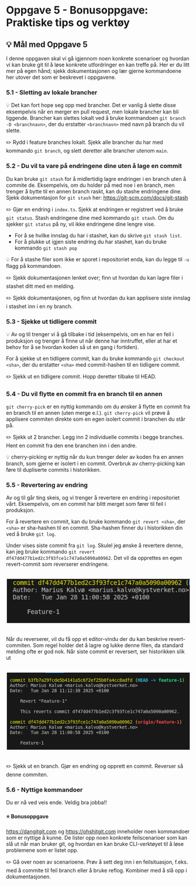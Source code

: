 # Oppgave 5 - Bonusoppgave: Praktiske tips og verktøy

## :bulb: Mål med Oppgave 5

I denne oppgaven skal vi gå igjennom noen konkrete scenarioer og hvordan vi kan bruke git til å løse konkrete utfordringer en kan treffe på. Her er du litt mer på egen hånd; sjekk dokumentasjonen og lær gjerne kommandoene her utover det som er beskrevet i oppgavene. 

### 5.1 - Sletting av lokale brancher

:bulb: Det kan fort hope seg opp med brancher. Det er vanlig å slette disse eksempelvis når en merger en pull request, men lokale brancher kan bli liggende. Brancher kan slettes lokalt ved å bruke kommandoen `git branch -D <branchnavn>`, der du erstatter `<branchnavn>` med navn på branch du vil slette.

:pencil2: Rydd i feature branches lokalt. Sjekk alle brancher du har med kommando `git branch`, og slett deretter alle brancher utenom `main`.


### 5.2 - Du vil ta vare på endringene dine uten å lage en commit 

Du kan bruke `git stash` for å midlertidig lagre endringer i en branch uten å commite de. Eksempelvis, om du holder på med noe i en branch, men trenger å bytte til en annen branch raskt, kan du stashe endringene dine. Sjekk dokumentasjon for `git stash` her: https://git-scm.com/docs/git-stash

:pencil2: Gjør en endring i `index.ts`. Sjekk at endringen er registrert ved å bruke `git status`. Stash endringene dine med kommando `git stash`. Om du sjekker `git status` på ny, vil ikke endringene dine lengre vise. 

- For å se hvilke innslag du har i stashet, kan du skrive `git stash list`. 
- For å plukke ut igjen siste endring du har stashet, kan du bruke kommando `git stash pop`

:bulb: For å stashe filer som ikke er sporet i repositoriet enda, kan du legge til `-u` flagg på kommandoen. 

:pencil2: Sjekk dokumentasjonen lenket over; finn ut hvordan du kan lagre filer i stashet ditt med en melding. 

:pencil2: Sjekk dokumentasjonen, og finn ut hvordan du kan applisere siste innslag i stashet inn i en ny branch. 


### 5.3 - Sjekke ut tidligere commit

:bulb: Av og til trenger vi å gå tilbake i tid (eksempelvis, om en har en feil i produksjon og trenger å finne ut når denne har inntruffet, eller at har et behov for å se hvordan koden så ut en gang i fortiden).

For å sjekke ut en tidligere commit, kan du bruke kommando `git checkout <sha>`, der du erstatter `<sha>` med commit-hashen til en tidligere commit.

:pencil2: Sjekk ut en tidligere commit. Hopp deretter tilbake til HEAD.

### 5.4 - Du vil flytte en commit fra en branch til en annen

`git cherry-pick` er en nyttig kommando om du ønsker å flytte en commit fra en branch til en annen (uten merge e.l.). `git cherry-pick` vil prøve å applisere commiten direkte som en egen isolert commit i branchen du står på. 

:pencil2: Sjekk ut 2 brancher. Legg inn 2 individuelle commits i begge branches. Hent en commit fra den ene branchen inn i den andre. 

:bulb: cherry-picking er nyttig når du kun trenger deler av koden fra en annen branch, som gjerne er isolert i en commit. Overbruk av cherry-picking kan føre til dupliserte commits i historikken.

### 5.5 - Revertering av endring

Av og til går ting skeis, og vi trenger å revertere en endring i repositoriet vårt. Eksempelvis, om en commit har blitt merget som fører til feil i produksjon. 

For å revertere en commit, kan du bruke kommando `git revert <sha>`, der `<sha>` er sha-hashen til en commit. Sha-hashen finner du i historikken din ved å bruke `git log`. 

Under vises siste commit fra `git log`. Skulel jeg ønske å revertere denne, kan jeg bruke kommando `git revert df47dd477b1ed2c3f93fce1c747a0a5090a00962`. Det vil da opprettes en egen revert-commit som reverserer endringene. 

<div style="text-align: center; margin-top: 2rem; margin-bottom: 2rem;">
  <img src="../images/5-pre-revert.png" width="500">
</div>

Når du reverserer, vil du få opp et editor-vindu der du kan beskrive revert-commiten. Som regel holder det å lagre og lukke denne filen, da standard melding ofte er god nok. Når siste commit er reversert, ser historikken slik ut
<div style="text-align: center; margin-top: 2rem; margin-bottom: 2rem;">
  <img src="../images/5-post-revert.png" width="500">
</div>

:pencil2: Sjekk ut en branch. Gjør en endring og opprett en commit. Reverser så denne commiten.

### 5.6 - Nyttige kommandoer

Du er nå ved veis ende. Veldig bra jobba!! 

#### :star: Bonusoppgave

https://dangitgit.com og https://ohshitgit.com inneholder noen kommandoer som er nyttige å kunne. De lister opp noen konkrete feilscenarioer som kan slå ut når man bruker git, og hvordan en kan bruke CLI-verktøyet til å løse problemene som er listet opp. 

:pencil2: Gå over noen av scenarioene. Prøv å sett deg inn i en feilsituasjon, f.eks. med å commite til feil branch eller å bruke reflog. Kombiner med å slå opp i dokumentasjonen. 
